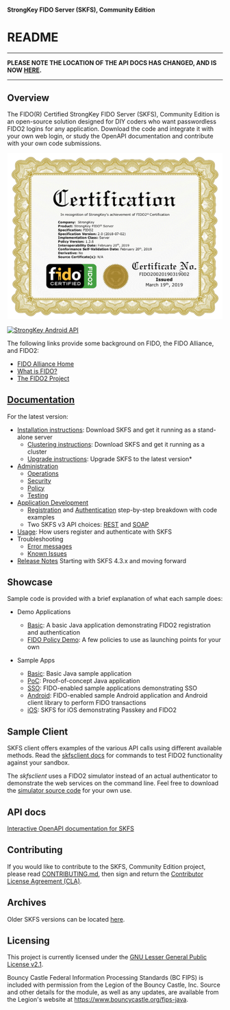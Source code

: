 #### StrongKey FIDO Server (SKFS), Community Edition 
# README

***************************************************************************
**PLEASE NOTE THE LOCATION OF THE API DOCS HAS CHANGED, AND IS NOW [HERE](https://demo4.strongkey.com/getstarted/#/openapi/fido).**

***************************************************************************

## Overview
The FIDO(R) Certified StrongKey FIDO Server (SKFS), Community Edition is an open-source solution designed for DIY coders who want passwordless FIDO2 logins for any application. Download the code and integrate it with your own web login, or study the OpenAPI documentation and contribute with your own code submissions.

![StrongKey FIDO Certificate](https://github.com/StrongKey/fido2/raw/master/docs/images/fido2certified.png)

[![StrongKey Android API](https://github.com/StrongKey/fido2/blob/master/docs/images/StrongKey+Android=Protection.png)](https://github.com/StrongKey/fido2/tree/master/sampleapps/java/sacl/mobile/android)


The following links provide some background on FIDO, the FIDO Alliance, and FIDO2:

* [FIDO Alliance Home](https://fidoalliance.org)
* [What is FIDO?](https://fidoalliance.org/what-is-fido/)
* [The FIDO2 Project](https://fidoalliance.org/fido2/)

## [Documentation](https://docs.strongkey.com/)

For the latest version:
* [Installation instructions](https://docs.strongkey.com/index.php/skfs-home/skfs-installation/skfs-installation-standalone): Download SKFS and get it running as a stand-alone server
  * [Clustering instructions](https://docs.strongkey.com/index.php/skfs-home/skfs-installation/skfs-installation-clustered): Download SKFS and get it running as a cluster
  * [Upgrade instructions](https://docs.strongkey.com/index.php/skfs-home/skfs-installation/skfs-upgrading): Upgrade SKFS to the latest version*
* [Administration](https://docs.strongkey.com/index.php/skfs-home/skfs-administration)
  * [Operations](https://docs.strongkey.com/index.php/skfs-home/skfs-administration/skfs-operations)
  * [Security](https://docs.strongkey.com/index.php/skfs-home/skfs-administration/skfs-security)
  * [Policy](https://docs.strongkey.com/index.php/skfs-home/skfs-administration/skfs-security/skfs-policy)
  * [Testing](https://docs.strongkey.com/index.php/skfs-home/skfs-administration/skfs-skfsclient-cli)
* [Application Development](https://docs.strongkey.com/index.php/skfs-home/skfs-developers)
  * [Registration](https://docs.strongkey.com/index.php/skfs-home/skfs-developers/skfs-fido2-enabling-a-web-application/skfs-enabling-initial-registration) and [Authentication](https://docs.strongkey.com/index.php/skfs-home/skfs-developers/skfs-fido2-enabling-a-web-application/skfs-enabling-authentication) step-by-step breakdown with code examples
  * Two SKFS v3 API choices: [REST](https://docs.strongkey.com/index.php/skfs-home/skfs-developers/skfs-rest) and [SOAP](https://docs.strongkey.com/index.php/skfs-home/skfs-developers/skfs-soap)
* [Usage](https://docs.strongkey.com/index.php/skfs-home/skfs-usage): How users register and authenticate with SKFS
* Troubleshooting
  * [Error messages](https://docs.strongkey.com/index.php/skfs-home/skfs-troubleshooting/skfs-error-codes-and-their-meanings)
  * [Known Issues](https://docs.strongkey.com/index.php/skfs-home/skfs-troubleshooting/skfs-solutions-for-known-issues)
* [Release Notes](https://docs.strongkey.com/index.php/skfs-home/skfs-release-notes) Starting with SKFS 4.3.x and moving forward

## Showcase
Sample code is provided with a brief explanation of what each sample does:

* Demo Applications
  * [Basic](https://demo.strongkey.com/basicdemo): A basic Java application demonstrating FIDO2 registration and authentication
  * [FIDO Policy Demo](https://demo.strongkey.com/fidopolicy): A few policies to use as launching points for your own

* Sample Apps
  * [Basic](https://github.com/StrongKey/fido2/tree/master/sampleapps/java/basic/): Basic Java sample application
  * [PoC](https://github.com/StrongKey/fido2/tree/master/sampleapps/java/fidopolicy): Proof-of-concept Java application
  * [SSO](https://github.com/StrongKey/fido2/tree/master/sampleapps/java/sacl/): FIDO-enabled sample applications demonstrating SSO
  * [Android](https://github.com/StrongKey/fido2/tree/master/sampleapps/java/sacl/mobile/android): FIDO-enabled sample Android application and Android client library to perform FIDO transactions
  * [iOS](https://github.com/StrongKey/fido2/tree/master/sampleapps/iOS/StrongKeyFIDODemo): SKFS for iOS demonstrating Passkey and FIDO2

## Sample Client
SKFS client offers examples of the various API calls using different available methods. Read the [skfsclient docs](https://docs.strongkey.com/index.php/skfs-home/skfs-administration/skfs-skfsclient-cli) for commands to test FIDO2 functionality against your sandbox.

The _skfsclient_ uses a FIDO2 simulator instead of an actual authenticator to demonstrate the web services on the command line. Feel free to download the [simulator source code](https://github.com/StrongKey/fido2/tree/master/server/FIDO2Simulator) for your own use.

## API docs
[Interactive OpenAPI documentation for SKFS](https://demo4.strongkey.com/getstarted/#/openapi/fido)

## Contributing
If you would like to contribute to the SKFS, Community Edition project, please read [CONTRIBUTING.md](CONTRIBUTING.md), then sign and return the [Contributor License Agreement (CLA)](https://cla-assistant.io/StrongKey/fido2).

## Archives
Older SKFS versions can be located [here](https://github.com/StrongKey/fido2/releases).

## Licensing
This project is currently licensed under the [GNU Lesser General Public License v2.1](LICENSE).

Bouncy Castle Federal Information Processing Standards (BC FIPS) is included with permission from the Legion of the Bouncy Castle, Inc. Source and other details for the module, as well as any updates, are available from the Legion's website at https://www.bouncycastle.org/fips-java.
